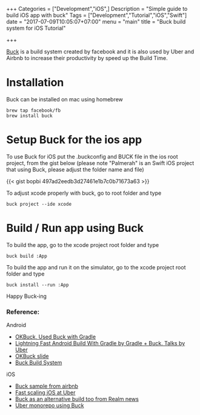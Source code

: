 +++
Categories = ["Development","iOS",]
Description = "Simple guide to build iOS app with buck"
Tags = ["Development","Tutorial","iOS","Swift"]
date = "2017-07-09T10:05:07+07:00"
menu = "main"
title = "Buck build system for iOS Tutorial"

+++

[Buck](https://buckbuild.com/) is a build system created by facebook and it is also used by Uber and Airbnb to increase their productivity by speed up the Build Time.

# Installation
Buck can be installed on mac using homebrew
```
brew tap facebook/fb
brew install buck
```

# Setup Buck for the ios app
 To use Buck for iOS put the .buckconfig and BUCK file in the ios root project, from the gist below (please note "Palmerah" is an Swift iOS project that using Buck, please adjust the folder name and file)

{{< gist bopbi 497ad2eedb3d27461e1b7c0b71673a63 >}}

To adjust xcode properly with buck, go to root folder and type

```
buck project --ide xcode
```

# Build / Run app using Buck
To build the app, go to the xcode project root folder and type
```
buck build :App
```

To build the app and run it on the simulator, go to the xcode project root folder and type
```
buck install --run :App
```

Happy Buck-ing

### Reference:

Android

- [OKBuck, Used Buck with Gradle](https://github.com/uber/okbuck)
- [Lightning Fast Android Build With Gradle by Gradle + Buck. Talks by Uber](https://speakerdeck.com/kageiit/lightning-fast-android-builds-with-gradle-plus-buck)
- [OKBuck slide](https://speakerdeck.com/horie1024/buck-okbuck-sosite-okbazel)
- [Buck Build System](http://zserge.com/blog/buck-build-system.html)


iOS

- [Buck sample from airbnb](https://github.com/airbnb/BuckSample)
- [Fast scaling iOS at Uber](https://atscaleconference.com/videos/blazing-fast-scaling-ios-at-uber/)
- [Buck as an alternative build too from Realm news](https://news.realm.io/news/altconf-uri-baghin-buck-an-alternative-build-tool/)
- [Uber monorepo using Buck](https://eng.uber.com/ios-monorepo/)
